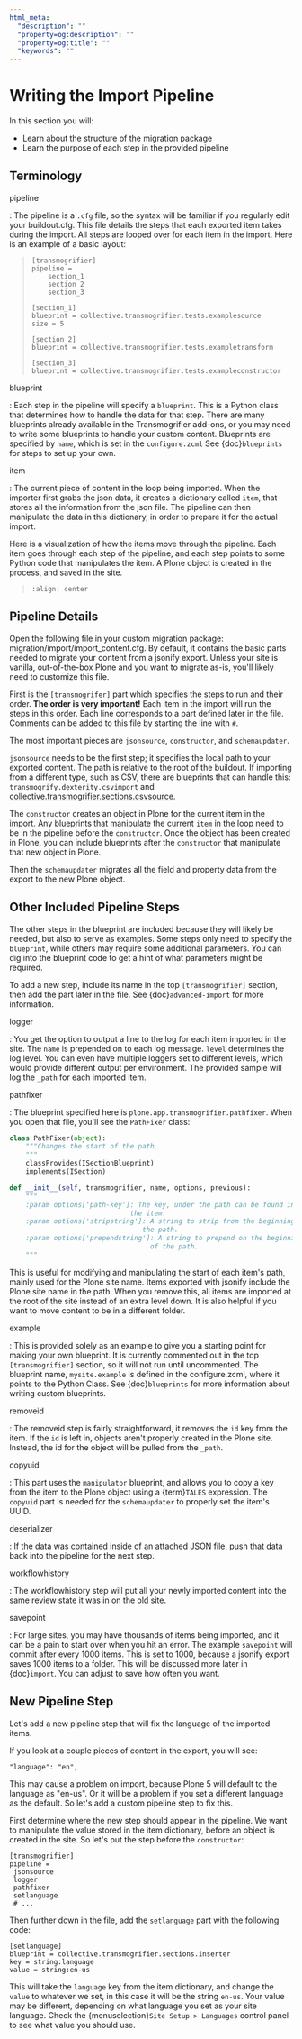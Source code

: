 ```yaml
---
html_meta:
  "description": ""
  "property=og:description": ""
  "property=og:title": ""
  "keywords": ""
---
```


# Writing the Import Pipeline

In this section you will:

- Learn about the structure of the migration package
- Learn the purpose of each step in the provided pipeline

## Terminology

pipeline

: The pipeline is a `.cfg` file, so the syntax will be familiar if you regularly edit your buildout.cfg.
  This file details the steps that each exported item takes during the import.
  All steps are looped over for each item in the import.
  Here is an example of a basic layout:

  > ```console
  > [transmogrifier]
  > pipeline =
  >     section_1
  >     section_2
  >     section_3
  >
  > [section_1]
  > blueprint = collective.transmogrifier.tests.examplesource
  > size = 5
  >
  > [section_2]
  > blueprint = collective.transmogrifier.tests.exampletransform
  >
  > [section_3]
  > blueprint = collective.transmogrifier.tests.exampleconstructor
  > ```

blueprint

: Each step in the pipeline will specify a `blueprint`.
  This is a Python class that determines how to handle the data for that step.
  There are many blueprints already available in the Transmogrifier add-ons,
  or you may need to write some blueprints to handle your custom content.
  Blueprints are specified by `name`, which is set in the `configure.zcml`
  See {doc}`blueprints` for steps to set up your own.

item

: The current piece of content in the loop being imported.
  When the importer first grabs the json data,
  it creates a dictionary called `item`,
  that stores all the information from the json file.
  The pipeline can then manipulate the data in this dictionary,
  in order to prepare it for the actual import.

Here is a visualization of how the items move through the pipeline.
Each item goes through each step of the pipeline,
and each step points to some Python code that manipulates the item.
A Plone object is created in the process, and saved in the site.

> ```{image} ../transmogrifier/_static/pipeline.gif
> :align: center
> ```

## Pipeline Details

Open the following file in your custom migration package: migration/import/import_content.cfg.
By default, it contains the basic parts needed to migrate your content from a jsonify export.
Unless your site is vanilla, out-of-the-box Plone and you want to migrate as-is,
you'll likely need to customize this file.

First is the `[transmogrifer]` part which specifies the steps to run and their order.
**The order is very important!**
Each item in the import will run the steps in this order.
Each line corresponds to a part defined later in the file.
Comments can be added to this file by starting the line with `#`.

The most important pieces are `jsonsource`, `constructor`, and `schemaupdater`.

`jsonsource` needs to be the first step;
it specifies the local path to your exported content.
The path is relative to the root of the buildout.
If importing from a different type, such as CSV, there are blueprints that can handle this:
`transmogrify.dexterity.csvimport` and [collective.transmogrifier.sections.csvsource](https://docs.plone.org/external/collective.transmogrifier/docs/source/sections/csvsource.html).

The `constructor` creates an object in Plone for the current item in the import.
Any blueprints that manipulate the current `item` in the loop need to be in the pipeline before the `constructor`.
Once the object has been created in Plone, you can include blueprints after the `constructor` that manipulate that new object in Plone.

Then the `schemaupdater` migrates all the field and property data from the export to the new Plone object.

## Other Included Pipeline Steps

The other steps in the blueprint are included because they will likely be needed, but also to serve as examples.
Some steps only need to specify the `blueprint`, while others may require some additional parameters.
You can dig into the blueprint code to get a hint of what parameters might be required.

To add a new step, include its name in the top `[transmogrifier]` section,
then add the part later in the file. See {doc}`advanced-import` for more information.

logger

: You get the option to output a line to the log for each item imported in the site.
  The `name` is prepended on to each log message.
  `level` determines the log level.
  You can even have multiple loggers set to different levels, which would provide different output per environment.
  The provided sample will log the `_path` for each imported item.

pathfixer

: The blueprint specified here is `plone.app.transmogrifier.pathfixer`.
  When you open that file, you'll see the `PathFixer` class:

  ```python
  class PathFixer(object):
      """Changes the start of the path.
      """
      classProvides(ISectionBlueprint)
      implements(ISection)

  def __init__(self, transmogrifier, name, options, previous):
      """
      :param options['path-key']: The key, under the path can be found in
                                the item.
      :param options['stripstring']: A string to strip from the beginning of
                                   the path.
      :param options['prependstring']: A string to prepend on the beginning
                                     of the path.
      """
  ```

  This is useful for modifying and manipulating the start of each item's path, mainly used for the Plone site name.
  Items exported with jsonify include the Plone site name in the path.
  When you remove this, all items are imported at the root of the site instead of an extra level down.
  It is also helpful if you want to move content to be in a different folder.

example

: This is provided solely as an example to give you a starting point for making your own blueprint.
  It is currently commented out in the top `[transmogrifier]` section, so it will not run until uncommented.
  The blueprint name, `mysite.example` is defined in the configure.zcml, where it points to the Python Class.
  See {doc}`blueprints` for more information about writing custom blueprints.

removeid

: The removeid step is fairly straightforward, it removes the `id` key from the item.
  If the `id` is left in, objects aren't properly created in the Plone site.
  Instead, the id for the object will be pulled from the `_path`.

copyuid

: This part uses the `manipulator` blueprint,
  and allows you to copy a key from the item to the Plone object using a {term}`TALES` expression.
  The `copyuid` part is needed for the `schemaupdater` to properly set the item's UUID.

deserializer

: If the data was contained inside of an attached JSON file,
  push that data back into the pipeline for the next step.

workflowhistory

: The workflowhistory step will put all your newly imported content into the same review state it was in on the old site.

savepoint

: For large sites, you may have thousands of items being imported,
  and it can be a pain to start over when you hit an error.
  The example `savepoint` will commit after every 1000 items.
  This is set to 1000, because a jsonify export saves 1000 items to a folder.
  This will be discussed more later in {doc}`import`.
  You can adjust to save how often you want.

## New Pipeline Step

Let's add a new pipeline step that will fix the language of the imported items.

If you look at a couple pieces of content in the export, you will see:

```console
"language": "en",
```

This may cause a problem on import,
because Plone 5 will default to the language as "en-us".
Or it will be a problem if you set a different language as the default.
So let's add a custom pipeline step to fix this.

First determine where the new step should appear in the pipeline.
We want to manipulate the value stored in the item dictionary,
before an object is created in the site.
So let's put the step before the `constructor`:

```console
[transmogrifier]
pipeline =
 jsonsource
 logger
 pathfixer
 setlanguage
 # ...
```

Then further down in the file, add the `setlanguage` part with the following code:

```console
[setlanguage]
blueprint = collective.transmogrifier.sections.inserter
key = string:language
value = string:en-us
```

This will take the `language` key from the item dictionary,
and change the `value` to whatever we set,
in this case it will be the string `en-us`.
Your value may be different, depending on what language you set as your site language.
Check the {menuselection}`Site Setup > Languages` control panel to see what value you should use.

